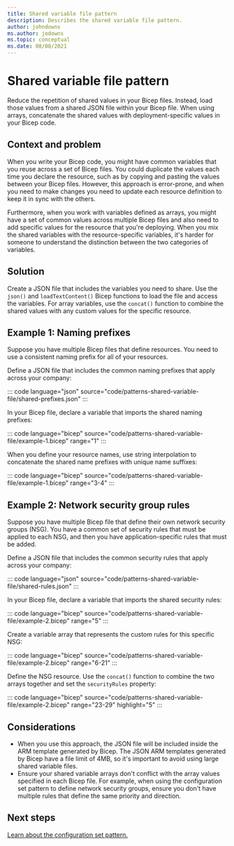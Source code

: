 ```yaml
---
title: Shared variable file pattern
description: Describes the shared variable file pattern.
author: johndowns
ms.author: jodowns
ms.topic: conceptual
ms.date: 08/08/2021
---
```

# Shared variable file pattern

Reduce the repetition of shared values in your Bicep files. Instead, load those values from a shared JSON file within your Bicep file. When using arrays, concatenate the shared values with deployment-specific values in your Bicep code.

## Context and problem

When you write your Bicep code, you might have common variables that you reuse across a set of Bicep files. You could duplicate the values each time you declare the resource, such as by copying and pasting the values between your Bicep files. However, this approach is error-prone, and when you need to make changes you need to update each resource definition to keep it in sync with the others.

Furthermore, when you work with variables defined as arrays, you might have a set of common values across multiple Bicep files and also need to add specific values for the resource that you're deploying. When you mix the shared variables with the resource-specific variables, it's harder for someone to understand the distinction between the two categories of variables.

## Solution

Create a JSON file that includes the variables you need to share. Use the `json()` and `loadTextContent()` Bicep functions to load the file and access the variables. For array variables, use the `concat()` function to combine the shared values with any custom values for the specific resource.

## Example 1: Naming prefixes

Suppose you have multiple Bicep files that define resources. You need to use a consistent naming prefix for all of your resources.

Define a JSON file that includes the common naming prefixes that apply across your company:

::: code language="json" source="code/patterns-shared-variable-file/shared-prefixes.json" :::

In your Bicep file, declare a variable that imports the shared naming prefixes:

::: code language="bicep" source="code/patterns-shared-variable-file/example-1.bicep" range="1" :::

When you define your resource names, use string interpolation to concatenate the shared name prefixes with unique name suffixes:

::: code language="bicep" source="code/patterns-shared-variable-file/example-1.bicep" range="3-4" :::

## Example 2: Network security group rules

Suppose you have multiple Bicep file that define their own network security groups (NSG). You have a common set of security rules that must be applied to each NSG, and then you have application-specific rules that must be added.

Define a JSON file that includes the common security rules that apply across your company:

::: code language="json" source="code/patterns-shared-variable-file/shared-rules.json" :::

In your Bicep file, declare a variable that imports the shared security rules:

::: code language="bicep" source="code/patterns-shared-variable-file/example-2.bicep" range="5" :::

Create a variable array that represents the custom rules for this specific NSG:

::: code language="bicep" source="code/patterns-shared-variable-file/example-2.bicep" range="6-21" :::

Define the NSG resource. Use the `concat()` function to combine the two arrays together and set the `securityRules` property:

::: code language="bicep" source="code/patterns-shared-variable-file/example-2.bicep" range="23-29" highlight="5" :::

## Considerations

- When you use this approach, the JSON file will be included inside the ARM template generated by Bicep. The JSON ARM templates generated by Bicep have a file limit of 4MB, so it's important to avoid using large shared variable files.
- Ensure your shared variable arrays don't conflict with the array values specified in each Bicep file. For example, when using the configuration set pattern to define network security groups, ensure you don't have multiple rules that define the same priority and direction.

## Next steps

[Learn about the configuration set pattern.](patterns-configuration-set.md)
